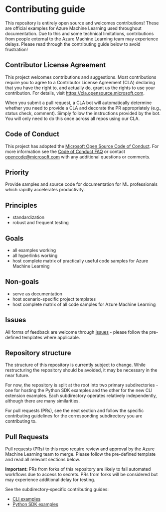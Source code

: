 # Contributing guide

This repository is entirely open source and welcomes contributions! These are official examples for Azure Machine Learning used throughout documentation. Due to this and some technical limitations, contributions from people external to the Azure Machine Learning team may experience delays. Please read through the contributing guide below to avoid frustration!

## Contributor License Agreement

This project welcomes contributions and suggestions.  Most contributions require you to agree to a
Contributor License Agreement (CLA) declaring that you have the right to, and actually do, grant us
the rights to use your contribution. For details, visit https://cla.opensource.microsoft.com.

When you submit a pull request, a CLA bot will automatically determine whether you need to provide
a CLA and decorate the PR appropriately (e.g., status check, comment). Simply follow the instructions
provided by the bot. You will only need to do this once across all repos using our CLA.

## Code of Conduct

This project has adopted the [Microsoft Open Source Code of Conduct](https://opensource.microsoft.com/codeofconduct/).
For more information see the [Code of Conduct FAQ](https://opensource.microsoft.com/codeofconduct/faq/) or
contact [opencode@microsoft.com](mailto:opencode@microsoft.com) with any additional questions or comments.

## Priority

Provide samples and source code for documentation for ML professionals which rapidly accelerates productivity.

## Principles

- standardization
- robust and frequent testing

## Goals

- all examples working
- all hyperlinks working
- host complete matrix of practically useful code samples for Azure Machine Learning

## Non-goals

- serve as documentation
- host scenario-specific project templates
- host complete matrix of all code samples for Azure Machine Learning

## Issues

All forms of feedback are welcome through [issues](https://github.com/Azure/azureml-examples/issues/new/choose) - please follow the pre-defined templates where applicable.

## Repository structure

The structure of this repository is currently subject to change. While restructuring the repository should be avoided, it may be necessary in the near future.

For now, the repository is split at the root into two primary subdirectories - one for hosting the Python SDK examples and the other for the new CLI extension examples. Each subdirectory operates relatively independently, although there are many similarities.

For pull requests (PRs), see the next section and follow the specific contributing guidelines for the corresponding subdirectory you are contributing to.

## Pull Requests

Pull requests (PRs) to this repo require review and approval by the Azure Machine Learning team to merge. Please follow the pre-defined template and read all relevant sections below.

**Important:** PRs from forks of this repository are likely to fail automated workflows due to access to secrets. PRs from forks will be considered but may experience additional delay for testing.

See the subdirectory-specific contributing guides:

- [CLI examples](cli/CONTRIBUTING.md)
- [Python SDK examples](python-sdk/CONTRIBUTING.md)
